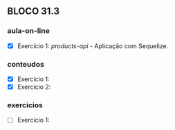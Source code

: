 ## BLOCO 31.3
### aula-on-line
- [x] Exercício 1: _products-api_ - Aplicação com Sequelize.

### conteudos
- [x] Exercício 1: 
- [x] Exercício 2: 

### exercicios
- [ ] Exercício 1: 

